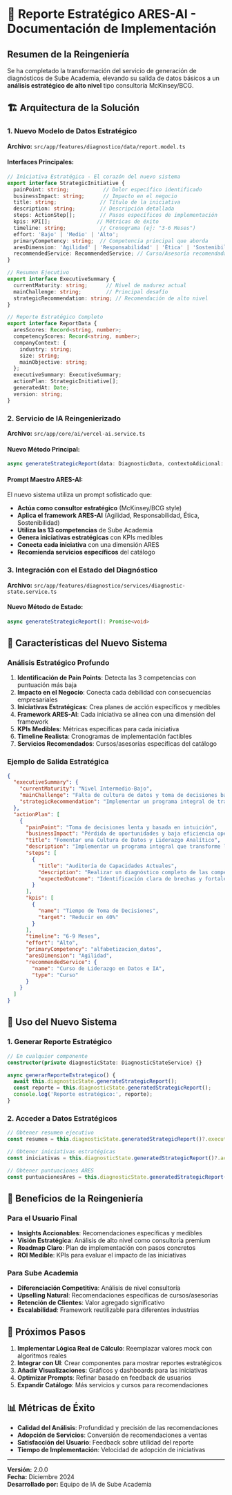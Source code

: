 # 🚀 Reporte Estratégico ARES-AI - Documentación de Implementación

## Resumen de la Reingeniería

Se ha completado la transformación del servicio de generación de diagnósticos de Sube Academia, elevando su salida de datos básicos a un **análisis estratégico de alto nivel** tipo consultoría McKinsey/BCG.

## 🏗️ Arquitectura de la Solución

### 1. Nuevo Modelo de Datos Estratégico

**Archivo:** `src/app/features/diagnostico/data/report.model.ts`

#### Interfaces Principales:

```typescript
// Iniciativa Estratégica - El corazón del nuevo sistema
export interface StrategicInitiative {
  painPoint: string;           // Dolor específico identificado
  businessImpact: string;      // Impacto en el negocio
  title: string;              // Título de la iniciativa
  description: string;        // Descripción detallada
  steps: ActionStep[];        // Pasos específicos de implementación
  kpis: KPI[];               // Métricas de éxito
  timeline: string;           // Cronograma (ej: "3-6 Meses")
  effort: 'Bajo' | 'Medio' | 'Alto';
  primaryCompetency: string;  // Competencia principal que aborda
  aresDimension: 'Agilidad' | 'Responsabilidad' | 'Ética' | 'Sostenibilidad';
  recommendedService: RecommendedService; // Curso/Asesoría recomendada
}

// Resumen Ejecutivo
export interface ExecutiveSummary {
  currentMaturity: string;      // Nivel de madurez actual
  mainChallenge: string;        // Principal desafío
  strategicRecommendation: string; // Recomendación de alto nivel
}

// Reporte Estratégico Completo
export interface ReportData {
  aresScores: Record<string, number>;
  competencyScores: Record<string, number>;
  companyContext: {
    industry: string;
    size: string;
    mainObjective: string;
  };
  executiveSummary: ExecutiveSummary;
  actionPlan: StrategicInitiative[];
  generatedAt: Date;
  version: string;
}
```

### 2. Servicio de IA Reingenierizado

**Archivo:** `src/app/core/ai/vercel-ai.service.ts`

#### Nuevo Método Principal:

```typescript
async generateStrategicReport(data: DiagnosticData, contextoAdicional: any): Promise<ReportData>
```

#### Prompt Maestro ARES-AI:

El nuevo sistema utiliza un prompt sofisticado que:

- **Actúa como consultor estratégico** (McKinsey/BCG style)
- **Aplica el framework ARES-AI** (Agilidad, Responsabilidad, Ética, Sostenibilidad)
- **Utiliza las 13 competencias** de Sube Academia
- **Genera iniciativas estratégicas** con KPIs medibles
- **Conecta cada iniciativa** con una dimensión ARES
- **Recomienda servicios específicos** del catálogo

### 3. Integración con el Estado del Diagnóstico

**Archivo:** `src/app/features/diagnostico/services/diagnostic-state.service.ts`

#### Nuevo Método de Estado:

```typescript
async generateStrategicReport(): Promise<void>
```

## 🎯 Características del Nuevo Sistema

### Análisis Estratégico Profundo

1. **Identificación de Pain Points**: Detecta las 3 competencias con puntuación más baja
2. **Impacto en el Negocio**: Conecta cada debilidad con consecuencias empresariales
3. **Iniciativas Estratégicas**: Crea planes de acción específicos y medibles
4. **Framework ARES-AI**: Cada iniciativa se alinea con una dimensión del framework
5. **KPIs Medibles**: Métricas específicas para cada iniciativa
6. **Timeline Realista**: Cronogramas de implementación factibles
7. **Servicios Recomendados**: Cursos/asesorías específicas del catálogo

### Ejemplo de Salida Estratégica

```json
{
  "executiveSummary": {
    "currentMaturity": "Nivel Intermedio-Bajo",
    "mainChallenge": "Falta de cultura de datos y toma de decisiones basada en intuición",
    "strategicRecommendation": "Implementar un programa integral de transformación digital con foco en alfabetización de datos y liderazgo analítico"
  },
  "actionPlan": [
    {
      "painPoint": "Toma de decisiones lenta y basada en intuición",
      "businessImpact": "Pérdida de oportunidades y baja eficiencia operativa",
      "title": "Fomentar una Cultura de Datos y Liderazgo Analítico",
      "description": "Implementar un programa integral que transforme la cultura organizacional hacia la toma de decisiones basada en datos...",
      "steps": [
        {
          "title": "Auditoría de Capacidades Actuales",
          "description": "Realizar un diagnóstico completo de las competencias de datos existentes",
          "expectedOutcome": "Identificación clara de brechas y fortalezas actuales"
        }
      ],
      "kpis": [
        {
          "name": "Tiempo de Toma de Decisiones",
          "target": "Reducir en 40%"
        }
      ],
      "timeline": "6-9 Meses",
      "effort": "Alto",
      "primaryCompetency": "alfabetizacion_datos",
      "aresDimension": "Agilidad",
      "recommendedService": {
        "name": "Curso de Liderazgo en Datos e IA",
        "type": "Curso"
      }
    }
  ]
}
```

## 🔧 Uso del Nuevo Sistema

### 1. Generar Reporte Estratégico

```typescript
// En cualquier componente
constructor(private diagnosticState: DiagnosticStateService) {}

async generarReporteEstrategico() {
  await this.diagnosticState.generateStrategicReport();
  const reporte = this.diagnosticState.generatedStrategicReport();
  console.log('Reporte estratégico:', reporte);
}
```

### 2. Acceder a Datos Estratégicos

```typescript
// Obtener resumen ejecutivo
const resumen = this.diagnosticState.generatedStrategicReport()?.executiveSummary;

// Obtener iniciativas estratégicas
const iniciativas = this.diagnosticState.generatedStrategicReport()?.actionPlan;

// Obtener puntuaciones ARES
const puntuacionesAres = this.diagnosticState.generatedStrategicReport()?.aresScores;
```

## 🎨 Beneficios de la Reingeniería

### Para el Usuario Final
- **Insights Accionables**: Recomendaciones específicas y medibles
- **Visión Estratégica**: Análisis de alto nivel como consultoría premium
- **Roadmap Claro**: Plan de implementación con pasos concretos
- **ROI Medible**: KPIs para evaluar el impacto de las iniciativas

### Para Sube Academia
- **Diferenciación Competitiva**: Análisis de nivel consultoría
- **Upselling Natural**: Recomendaciones específicas de cursos/asesorías
- **Retención de Clientes**: Valor agregado significativo
- **Escalabilidad**: Framework reutilizable para diferentes industrias

## 🚀 Próximos Pasos

1. **Implementar Lógica Real de Cálculo**: Reemplazar valores mock con algoritmos reales
2. **Integrar con UI**: Crear componentes para mostrar reportes estratégicos
3. **Añadir Visualizaciones**: Gráficos y dashboards para las iniciativas
4. **Optimizar Prompts**: Refinar basado en feedback de usuarios
5. **Expandir Catálogo**: Más servicios y cursos para recomendaciones

## 📊 Métricas de Éxito

- **Calidad del Análisis**: Profundidad y precisión de las recomendaciones
- **Adopción de Servicios**: Conversión de recomendaciones a ventas
- **Satisfacción del Usuario**: Feedback sobre utilidad del reporte
- **Tiempo de Implementación**: Velocidad de adopción de iniciativas

---

**Versión:** 2.0.0  
**Fecha:** Diciembre 2024  
**Desarrollado por:** Equipo de IA de Sube Academia
